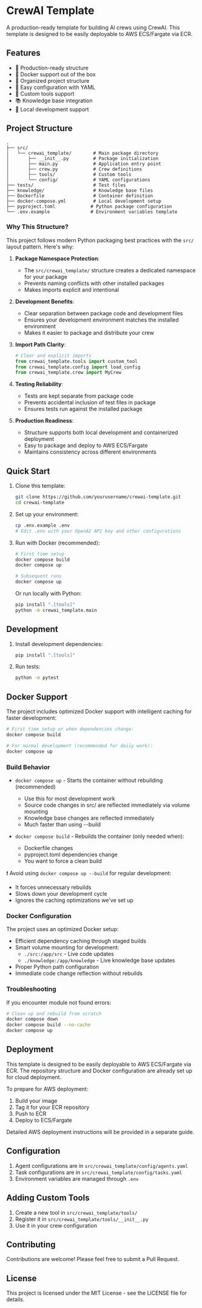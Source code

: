 # CrewAI Template

A production-ready template for building AI crews using CrewAI. This template is designed to be easily deployable to AWS ECS/Fargate via ECR.

## Features

- 🚀 Production-ready structure
- 🐳 Docker support out of the box
- 📁 Organized project structure
- 🔧 Easy configuration with YAML
- 🧰 Custom tools support
- 📚 Knowledge base integration
- 🔄 Local development support

## Project Structure

```
.
├── src/
│   └── crewai_template/        # Main package directory
│       ├── __init__.py         # Package initialization
│       ├── main.py             # Application entry point
│       ├── crew.py             # Crew definitions
│       ├── tools/              # Custom tools
│       └── config/             # YAML configurations
├── tests/                      # Test files
├── knowledge/                  # Knowledge base files
├── Dockerfile                  # Container definition
├── docker-compose.yml          # Local development setup
├── pyproject.toml             # Python package configuration
└── .env.example               # Environment variables template
```

### Why This Structure?

This project follows modern Python packaging best practices with the `src/` layout pattern. Here's why:

1. **Package Namespace Protection**:
   - The `src/crewai_template/` structure creates a dedicated namespace for your package
   - Prevents naming conflicts with other installed packages
   - Makes imports explicit and intentional

2. **Development Benefits**:
   - Clear separation between package code and development files
   - Ensures your development environment matches the installed environment
   - Makes it easier to package and distribute your crew

3. **Import Path Clarity**:
   ```python
   # Clear and explicit imports
   from crewai_template.tools import custom_tool
   from crewai_template.config import load_config
   from crewai_template.crew import MyCrew
   ```

4. **Testing Reliability**:
   - Tests are kept separate from package code
   - Prevents accidental inclusion of test files in package
   - Ensures tests run against the installed package

5. **Production Readiness**:
   - Structure supports both local development and containerized deployment
   - Easy to package and deploy to AWS ECS/Fargate
   - Maintains consistency across different environments

## Quick Start

1. Clone this template:
   ```bash
   git clone https://github.com/yourusername/crewai-template.git
   cd crewai-template
   ```

2. Set up your environment:
   ```bash
   cp .env.example .env
   # Edit .env with your OpenAI API key and other configurations
   ```

3. Run with Docker (recommended):
   ```bash
   # First time setup
   docker compose build
   docker compose up

   # Subsequent runs
   docker compose up
   ```

   Or run locally with Python:
   ```bash
   pip install ".[tools]"
   python -m crewai_template.main
   ```

## Development

1. Install development dependencies:
   ```bash
   pip install ".[tools]"
   ```

2. Run tests:
   ```bash
   python -m pytest
   ```

## Docker Support

The project includes optimized Docker support with intelligent caching for faster development:

```bash
# First time setup or when dependencies change:
docker compose build

# For normal development (recommended for daily work):
docker compose up
```

### Build Behavior

- `docker compose up` - Starts the container without rebuilding (recommended)
  - Use this for most development work
  - Source code changes in src/ are reflected immediately via volume mounting
  - Knowledge base changes are reflected immediately
  - Much faster than using --build

- `docker compose build` - Rebuilds the container (only needed when):
  - Dockerfile changes
  - pyproject.toml dependencies change
  - You want to force a clean build

❗ Avoid using `docker compose up --build` for regular development:
- It forces unnecessary rebuilds
- Slows down your development cycle
- Ignores the caching optimizations we've set up

### Docker Configuration

The project uses an optimized Docker setup:
- Efficient dependency caching through staged builds
- Smart volume mounting for development:
  - `./src:/app/src` - Live code updates
  - `./knowledge:/app/knowledge` - Live knowledge base updates
- Proper Python path configuration
- Immediate code change reflection without rebuilds

### Troubleshooting

If you encounter module not found errors:
```bash
# Clean up and rebuild from scratch
docker compose down
docker compose build --no-cache
docker compose up
```

## Deployment

This template is designed to be easily deployable to AWS ECS/Fargate via ECR. The repository structure and Docker configuration are already set up for cloud deployment.

To prepare for AWS deployment:

1. Build your image
2. Tag it for your ECR repository
3. Push to ECR
4. Deploy to ECS/Fargate

Detailed AWS deployment instructions will be provided in a separate guide.

## Configuration

1. Agent configurations are in `src/crewai_template/config/agents.yaml`
2. Task configurations are in `src/crewai_template/config/tasks.yaml`
3. Environment variables are managed through `.env`

## Adding Custom Tools

1. Create a new tool in `src/crewai_template/tools/`
2. Register it in `src/crewai_template/tools/__init__.py`
3. Use it in your crew configuration

## Contributing

Contributions are welcome! Please feel free to submit a Pull Request.

## License

This project is licensed under the MIT License - see the LICENSE file for details.
